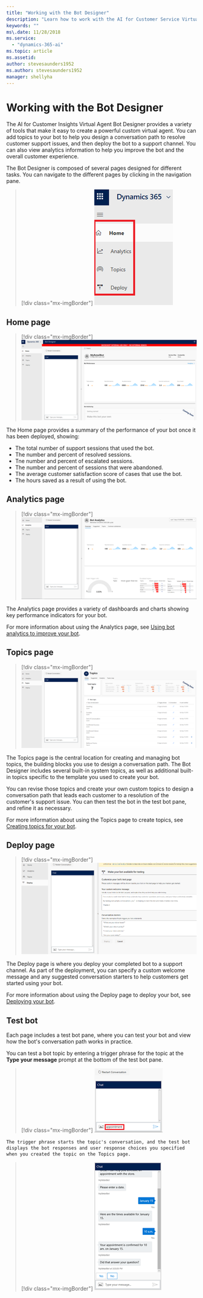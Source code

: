```yaml
---
title: "Working with the Bot Designer"
description: "Learn how to work with the AI for Customer Service Virtual Agent Bot Designer."
keywords: ""
ms\.date: 11/28/2018
ms.service:
  - "dynamics-365-ai"
ms.topic: article
ms.assetid: 
author: stevesaunders1952
ms.author: stevesaunders1952
manager: shellyha
---
```


# Working with the Bot Designer

The AI for Customer Insights Virtual Agent Bot Designer provides a variety of tools that make it easy to create a powerful custom virtual agent. You can add topics to your bot to help you design a conversation path to resolve customer support issues, and then deploy the bot to a support channel. You can also view analytics information to help you improve the bot and the overall customer experience.

The Bot Designer is composed of several pages designed for different tasks. You can navigate to the different pages by clicking in the navigation pane.

   > [!div class="mx-imgBorder"]
   > ![Navigation pane](media/bot-designer-1.PNG)

## Home page

   > [!div class="mx-imgBorder"]
   > ![Home page](media/create-bot-3.PNG)

The Home page provides a summary of the performance of your bot once it has been deployed, showing:

* The total number of support sessions that used the bot.
* The number and percent of resolved sessions.
* Tne number and percent of escalated sessions.
* The number and percent of sessions that were abandoned.
* The average customer satisfaction score of cases that use the bot.
* The hours saved as a result of using the bot.

## Analytics page

   > [!div class="mx-imgBorder"]
   > ![Analytics page](media/bot-designer-3.PNG)

The Analytics page provides a variety of dashboards and charts showing key performance indicators for your bot.

For more information about using the Analytics page, see [Using bot analytics to improve your bot](getting-started-analytics.md).

## Topics page

   > [!div class="mx-imgBorder"]
   > ![Topics page](media/bot-designer-4.PNG)

The Topics page is the central location for creating and managing bot topics, the building blocks you use to design a conversation path. The Bot Designer includes several built-in system topics, as well as additional built-in topics specific to the template you used to create your bot.

You can revise those topics and create your own custom topics to design a conversation path that leads each customer to a resolution of the customer's support issue. You can then test the bot in the test bot pane, and refine it as necessary.

For more information about using the Topics page to create topics, see [Creating topics for your bot](getting-started-create-topics.md).

## Deploy page

   > [!div class="mx-imgBorder"]
   > ![Deploy page](media/bot-designer-5.PNG)

The Deploy page is where you deploy your completed bot to a support channel. As part of the deployment, you can specify a custom welcome message and any suggested conversation starters to help customers get started using your bot.

For more information about using the Deploy page to deploy your bot, see [Deploying your bot](getting-started-deploy.md).

## Test bot

Each page includes a test bot pane, where you can test your bot and view how the bot's conversation path works in practice.

You can test a bot topic by entering a trigger phrase for the topic at the **Type your message** prompt at the bottom of the test bot pane.

   > [!div class="mx-imgBorder"]
   > ![Trigger phrase](media/bot-designer-6.PNG)

    The trigger phrase starts the topic's conversation, and the test bot displays the bot responses and user response choices you specified when you created the topic on the Topics page.

   > [!div class="mx-imgBorder"]
   > ![Complete conversation](media/create-topic-22.png)